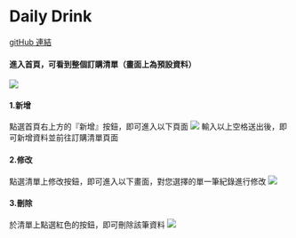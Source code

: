 # Daily Drink
[gitHub 連結](https://github.com/capeta0507/DailyDrink)
#### 進入首頁，可看到整個訂購清單（畫面上為預設資料）
![](https://i.imgur.com/YQfWY0M.png)

#### 1.新增
點選首頁右上方的『新增』按鈕，即可進入以下頁面
![](https://i.imgur.com/uE5ID5v.png)
輸入以上空格送出後，即可新增資料並前往訂購清單頁面

#### 2.修改
點選清單上修改按鈕，即可進入以下畫面，對您選擇的單一筆紀錄進行修改
![](https://i.imgur.com/Fwgd1OZ.png)

#### 3.刪除
於清單上點選紅色的按鈕，即可刪除該筆資料
![](https://i.imgur.com/s1HLsoK.png)
